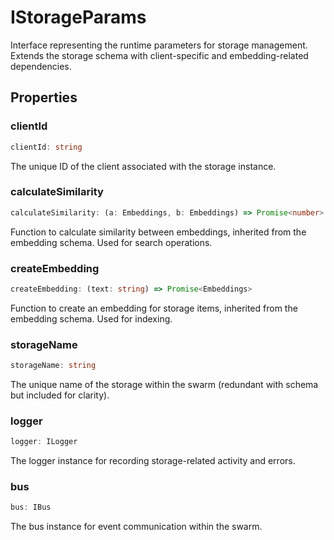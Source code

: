 # IStorageParams

Interface representing the runtime parameters for storage management.
Extends the storage schema with client-specific and embedding-related dependencies.

## Properties

### clientId

```ts
clientId: string
```

The unique ID of the client associated with the storage instance.

### calculateSimilarity

```ts
calculateSimilarity: (a: Embeddings, b: Embeddings) => Promise<number>
```

Function to calculate similarity between embeddings, inherited from the embedding schema.
Used for search operations.

### createEmbedding

```ts
createEmbedding: (text: string) => Promise<Embeddings>
```

Function to create an embedding for storage items, inherited from the embedding schema.
Used for indexing.

### storageName

```ts
storageName: string
```

The unique name of the storage within the swarm (redundant with schema but included for clarity).

### logger

```ts
logger: ILogger
```

The logger instance for recording storage-related activity and errors.

### bus

```ts
bus: IBus
```

The bus instance for event communication within the swarm.
